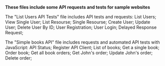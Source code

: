 **These files include some API requests and tests for sample websites**


The "List Users API Tests" file includes API tests and requests: List Users; View Single User; List Resourse; Single Resourse; Create User; Update User; Delete User By ID; User Registration; User Login; Delayed Response Request;

The "Simple books API" file includes requests and automated API tests with JavaScript: API Status; Register API Client; List of books; Get a single book; Order book; Get all book orders; Get John's order; Update John's order; Delete order;
